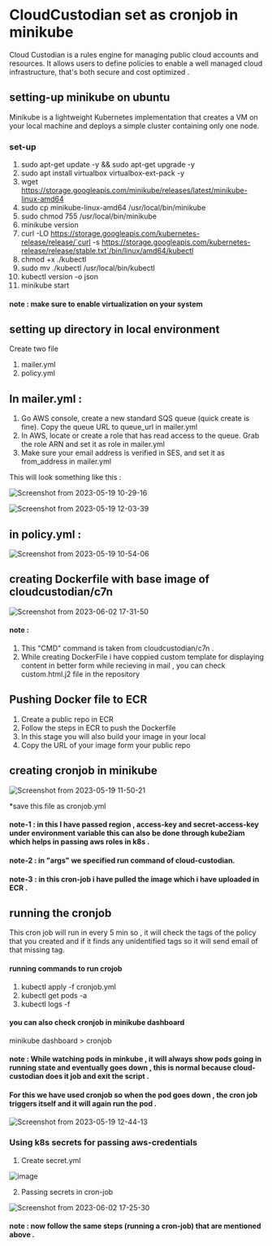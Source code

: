 
# CloudCustodian set as cronjob in minikube 

Cloud Custodian is a rules engine for managing public cloud accounts and resources. It allows users to define policies to enable a well managed cloud infrastructure, that's both secure and cost optimized .


## setting-up minikube on ubuntu
Minikube is a lightweight Kubernetes implementation that creates a VM on your local machine and deploys a simple cluster containing only one node.


### set-up 
1. sudo apt-get update -y && sudo apt-get upgrade -y
2. sudo apt install virtualbox virtualbox-ext-pack -y
3. wget https://storage.googleapis.com/minikube/releases/latest/minikube-linux-amd64
4. sudo cp minikube-linux-amd64 /usr/local/bin/minikube
5. sudo chmod 755 /usr/local/bin/minikube
6. minikube version
7. curl -LO https://storage.googleapis.com/kubernetes-release/release/`curl -s https://storage.googleapis.com/kubernetes-release/release/stable.txt`/bin/linux/amd64/kubectl
8. chmod +x ./kubectl
9. sudo mv ./kubectl /usr/local/bin/kubectl
10. kubectl version -o json
11. minikube start

#### note : make sure to enable virtualization on your system
## setting up directory in local environment
Create two file 

1. mailer.yml
2. policy.yml

## In mailer.yml :
1. Go AWS console, create a new standard SQS queue (quick create is fine). Copy the queue URL to queue_url in mailer.yml
2. In AWS, locate or create a role that has read access to the queue. Grab the role ARN and set it as role in mailer.yml
3. Make sure your email address is verified in SES, and set it as from_address in mailer.yml

This will look something like this :

![Screenshot from 2023-05-19 10-29-16](https://github.com/rajatmall05/Cloud-Custodian/assets/126334005/12d6a0e6-21c5-4f29-853f-d1a65f2c67ff)

![Screenshot from 2023-05-19 12-03-39](https://github.com/rajatmall05/Cloud-Custodian/assets/126334005/59d11f73-f68d-4313-8bf8-a5646f545514)


## in policy.yml :

![Screenshot from 2023-05-19 10-54-06](https://github.com/rajatmall05/Cloud-Custodian/assets/126334005/d4744617-9528-4d15-8c5d-97e666b4f841)

## creating Dockerfile with base image of cloudcustodian/c7n

![Screenshot from 2023-06-02 17-31-50](https://github.com/rajatmall05/Clous-Custodian-minkube/assets/126334005/3cf2e3f4-1bf1-4c65-9f85-f382955d4c13)


#### note :
1. This "CMD" command is taken from cloudcustodian/c7n . 
2. While creating DockerFile i have coppied custom template for displaying content in better form while recieving in mail , you can check custom.html.j2 file in the repository

## Pushing Docker file to ECR
1. Create a public repo in ECR
2. Follow the steps in ECR to push the Dockerfile 
3. In this stage you will also build your image in your local 
4. Copy the URL of your image form your public repo

## creating cronjob in minikube

![Screenshot from 2023-05-19 11-50-21](https://github.com/rajatmall05/Cloud-Custodian/assets/126334005/0dd6da04-f0b1-4a10-9924-9cf2b98cb054)

*save this file as cronjob.yml

#### note-1 : in this I have passed region , access-key and secret-access-key under environment variable this can also be done through kube2iam which helps in passing aws roles in k8s . 

#### note-2 : in "args" we specified run command of cloud-custodian.

#### note-3 : in this cron-job i have pulled the image which i have uploaded in ECR .
## running the cronjob 
This cron job will run in every 5 min so , it will check the tags of the policy that you created and if it finds any unidentified tags so it will send email of that missing tag.

#### running commands to run crojob
1. kubectl apply -f cronjob.yml 
2. kubectl get pods -a
3. kubectl logs -f <pod-name>

#### you can also check cronjob in minikube dashboard

minikube dashboard > cronjob
    
#### note : While watching pods in minkube , it will always show pods going in running state and eventually goes down , this is normal because cloud-custodian does it job and exit the script . 

#### For this we have used cronjob so when the pod goes down , the cron job triggers itself and it will again run the pod . 
![Screenshot from 2023-05-19 12-44-13](https://github.com/rajatmall05/Clous-Custodian-minkube/assets/126334005/4df51642-f03d-46a2-8f4c-7a511f150313)

### Using k8s secrets for passing aws-credentials 
1. Create secret.yml 
    
![image](https://github.com/rajatmall05/Clous-Custodian-minkube/assets/126334005/513c0bd1-602d-416b-8f1e-22a6e00754b6)
    
2. Passing secrets in cron-job 
    
![Screenshot from 2023-06-02 17-25-30](https://github.com/rajatmall05/Clous-Custodian-minkube/assets/126334005/3020e2f5-1b06-47a3-8c82-81e7c1f82d76)

#### note : now follow the same steps (running a cron-job) that are mentioned above .
